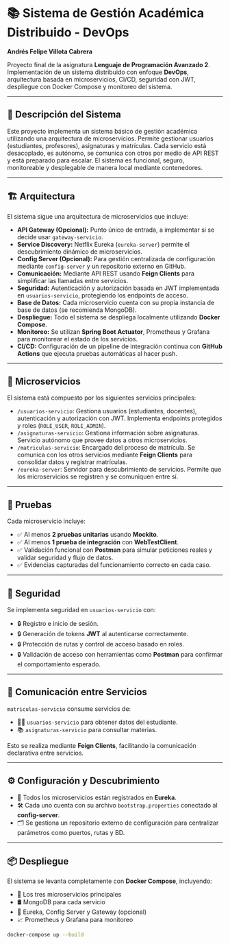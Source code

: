 # 📚 Sistema de Gestión Académica Distribuido - DevOps  
**Andrés Felipe Villota Cabrera**

Proyecto final de la asignatura **Lenguaje de Programación Avanzado 2**. Implementación de un sistema distribuido con enfoque **DevOps**, arquitectura basada en microservicios, CI/CD, seguridad con JWT, despliegue con Docker Compose y monitoreo del sistema.

---

## 📝 Descripción del Sistema

Este proyecto implementa un sistema básico de gestión académica utilizando una arquitectura de microservicios. Permite gestionar usuarios (estudiantes, profesores), asignaturas y matrículas. Cada servicio está desacoplado, es autónomo, se comunica con otros por medio de API REST y está preparado para escalar. El sistema es funcional, seguro, monitoreable y desplegable de manera local mediante contenedores.

---

## 🏗️ Arquitectura

El sistema sigue una arquitectura de microservicios que incluye:

- **API Gateway (Opcional):** Punto único de entrada, a implementar si se decide usar `gateway-servicio`.
- **Service Discovery:** Netflix Eureka (`eureka-server`) permite el descubrimiento dinámico de microservicios.
- **Config Server (Opcional):** Para gestión centralizada de configuración mediante `config-server` y un repositorio externo en GitHub.
- **Comunicación:** Mediante API REST usando **Feign Clients** para simplificar las llamadas entre servicios.
- **Seguridad:** Autenticación y autorización basada en JWT implementada en `usuarios-servicio`, protegiendo los endpoints de acceso.
- **Base de Datos:** Cada microservicio cuenta con su propia instancia de base de datos (se recomienda MongoDB).
- **Despliegue:** Todo el sistema se despliega localmente utilizando **Docker Compose**.
- **Monitoreo:** Se utilizan **Spring Boot Actuator**, Prometheus y Grafana para monitorear el estado de los servicios.
- **CI/CD:** Configuración de un pipeline de integración continua con **GitHub Actions** que ejecuta pruebas automáticas al hacer push.

---

## 🧩 Microservicios

El sistema está compuesto por los siguientes servicios principales:

- `/usuarios-servicio`: Gestiona usuarios (estudiantes, docentes), autenticación y autorización con JWT. Implementa endpoints protegidos y roles (`ROLE_USER`, `ROLE_ADMIN`).
- `/asignaturas-servicio`: Gestiona información sobre asignaturas. Servicio autónomo que provee datos a otros microservicios.
- `/matriculas-servicio`: Encargado del proceso de matrícula. Se comunica con los otros servicios mediante **Feign Clients** para consolidar datos y registrar matrículas.
- `/eureka-server`: Servidor para descubrimiento de servicios. Permite que los microservicios se registren y se comuniquen entre sí.

---

## 🧪 Pruebas

Cada microservicio incluye:

- ✅ Al menos **2 pruebas unitarias** usando **Mockito**.
- ✅ Al menos **1 prueba de integración** con **WebTestClient**.
- ✅ Validación funcional con **Postman** para simular peticiones reales y validar seguridad y flujo de datos.
- ✅ Evidencias capturadas del funcionamiento correcto en cada caso.

---

## 🔐 Seguridad

Se implementa seguridad en `usuarios-servicio` con:

- 🔒 Registro e inicio de sesión.
- 🔒 Generación de tokens **JWT** al autenticarse correctamente.
- 🔒 Protección de rutas y control de acceso basado en roles.
- 🔒 Validación de acceso con herramientas como **Postman** para confirmar el comportamiento esperado.

---

## 🔄 Comunicación entre Servicios

`matriculas-servicio` consume servicios de:

- 🧑‍🎓 `usuarios-servicio` para obtener datos del estudiante.
- 📚 `asignaturas-servicio` para consultar materias.

Esto se realiza mediante **Feign Clients**, facilitando la comunicación declarativa entre servicios.

---

## ⚙️ Configuración y Descubrimiento

- 🔧 Todos los microservicios están registrados en **Eureka**.
- 🛠️ Cada uno cuenta con su archivo `bootstrap.properties` conectado al **config-server**.
- 🗂️ Se gestiona un repositorio externo de configuración para centralizar parámetros como puertos, rutas y BD.

---

## 📦 Despliegue

El sistema se levanta completamente con **Docker Compose**, incluyendo:

- 🚀 Los tres microservicios principales
- 🛢️ MongoDB para cada servicio
- 🧭 Eureka, Config Server y Gateway (opcional)
- 📈 Prometheus y Grafana para monitoreo

```bash
docker-compose up --build
